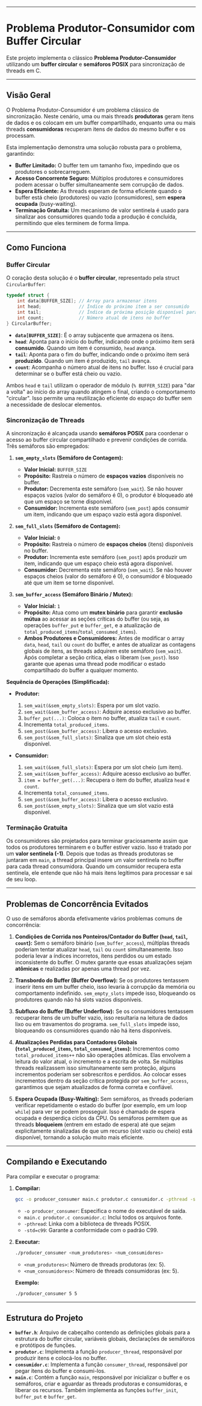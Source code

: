 

-----

# Problema Produtor-Consumidor com Buffer Circular

Este projeto implementa o clássico **Problema Produtor-Consumidor** utilizando um **buffer circular** e **semáforos POSIX** para sincronização de threads em C.

-----

## Visão Geral

O Problema Produtor-Consumidor é um problema clássico de sincronização. Neste cenário, uma ou mais threads **produtoras** geram itens de dados e os colocam em um buffer compartilhado, enquanto uma ou mais threads **consumidoras** recuperam itens de dados do mesmo buffer e os processam.

Esta implementação demonstra uma solução robusta para o problema, garantindo:

  * **Buffer Limitado:** O buffer tem um tamanho fixo, impedindo que os produtores o sobrecarreguem.
  * **Acesso Concorrente Seguro:** Múltiplos produtores e consumidores podem acessar o buffer simultaneamente sem corrupção de dados.
  * **Espera Eficiente:** As threads esperam de forma eficiente quando o buffer está cheio (produtores) ou vazio (consumidores), sem **espera ocupada** (busy-waiting).
  * **Terminação Gratuita:** Um mecanismo de valor sentinela é usado para sinalizar aos consumidores quando toda a produção é concluída, permitindo que eles terminem de forma limpa.

-----

## Como Funciona

### Buffer Circular

O coração desta solução é o **buffer circular**, representado pela struct `CircularBuffer`:

```c
typedef struct {
    int data[BUFFER_SIZE]; // Array para armazenar itens
    int head;              // Índice do próximo item a ser consumido
    int tail;              // Índice da próxima posição disponível para produção
    int count;             // Número atual de itens no buffer
} CircularBuffer;
```

  * **`data[BUFFER_SIZE]`**: É o array subjacente que armazena os itens.
  * **`head`**: Aponta para o início do buffer, indicando onde o próximo item será **consumido**. Quando um item é consumido, `head` avança.
  * **`tail`**: Aponta para o fim do buffer, indicando onde o próximo item será **produzido**. Quando um item é produzido, `tail` avança.
  * **`count`**: Acompanha o número atual de itens no buffer. Isso é crucial para determinar se o buffer está cheio ou vazio.

Ambos `head` e `tail` utilizam o operador de módulo (`% BUFFER_SIZE`) para "dar a volta" ao início do array quando atingem o final, criando o comportamento "circular". Isso permite uma reutilização eficiente do espaço do buffer sem a necessidade de deslocar elementos.

### Sincronização de Threads

A sincronização é alcançada usando **semáforos POSIX** para coordenar o acesso ao buffer circular compartilhado e prevenir condições de corrida. Três semáforos são empregados:

1.  **`sem_empty_slots` (Semáforo de Contagem):**

      * **Valor Inicial:** `BUFFER_SIZE`
      * **Propósito:** Rastreia o número de **espaços vazios** disponíveis no buffer.
      * **Produtor:** Decrementa este semáforo (`sem_wait`). Se não houver espaços vazios (valor do semáforo é 0), o produtor é bloqueado até que um espaço se torne disponível.
      * **Consumidor:** Incrementa este semáforo (`sem_post`) após consumir um item, indicando que um espaço vazio está agora disponível.

2.  **`sem_full_slots` (Semáforo de Contagem):**

      * **Valor Inicial:** `0`
      * **Propósito:** Rastreia o número de **espaços cheios** (itens) disponíveis no buffer.
      * **Produtor:** Incrementa este semáforo (`sem_post`) após produzir um item, indicando que um espaço cheio está agora disponível.
      * **Consumidor:** Decrementa este semáforo (`sem_wait`). Se não houver espaços cheios (valor do semáforo é 0), o consumidor é bloqueado até que um item se torne disponível.

3.  **`sem_buffer_access` (Semáforo Binário / Mutex):**

      * **Valor Inicial:** `1`
      * **Propósito:** Atua como um **mutex binário** para garantir **exclusão mútua** ao acessar as seções críticas do buffer (ou seja, as operações `buffer_put` e `buffer_get`, e a atualização de `total_produced_items`/`total_consumed_items`).
      * **Ambos Produtores e Consumidores:** Antes de modificar o array `data`, `head`, `tail` ou `count` do buffer, e antes de atualizar as contagens globais de itens, as threads adquirem este semáforo (`sem_wait`). Após completar a seção crítica, elas o liberam (`sem_post`). Isso garante que apenas uma thread pode modificar o estado compartilhado do buffer a qualquer momento.

**Sequência de Operações (Simplificada):**

  * **Produtor:**

    1.  `sem_wait(&sem_empty_slots)`: Espera por um slot vazio.
    2.  `sem_wait(&sem_buffer_access)`: Adquire acesso exclusivo ao buffer.
    3.  `buffer_put(...)`: Coloca o item no buffer, atualiza `tail` e `count`.
    4.  Incrementa `total_produced_items`.
    5.  `sem_post(&sem_buffer_access)`: Libera o acesso exclusivo.
    6.  `sem_post(&sem_full_slots)`: Sinaliza que um slot cheio está disponível.

  * **Consumidor:**

    1.  `sem_wait(&sem_full_slots)`: Espera por um slot cheio (um item).
    2.  `sem_wait(&sem_buffer_access)`: Adquire acesso exclusivo ao buffer.
    3.  `item = buffer_get(...)`: Recupera o item do buffer, atualiza `head` e `count`.
    4.  Incrementa `total_consumed_items`.
    5.  `sem_post(&sem_buffer_access)`: Libera o acesso exclusivo.
    6.  `sem_post(&sem_empty_slots)`: Sinaliza que um slot vazio está disponível.

### Terminação Gratuita

Os consumidores são projetados para terminar graciosamente assim que todos os produtores terminarem e o buffer estiver vazio. Isso é tratado por um **valor sentinela (-1)**. Depois que todas as threads produtoras se juntaram em `main`, a thread principal insere um valor sentinela no buffer para cada thread consumidora. Quando um consumidor recupera esta sentinela, ele entende que não há mais itens legítimos para processar e sai de seu loop.

-----

## Problemas de Concorrência Evitados

O uso de semáforos aborda efetivamente vários problemas comuns de concorrência:

1.  **Condições de Corrida nos Ponteiros/Contador do Buffer (`head`, `tail`, `count`):** Sem o semáforo binário (`sem_buffer_access`), múltiplas threads poderiam tentar atualizar `head`, `tail` ou `count` simultaneamente. Isso poderia levar a índices incorretos, itens perdidos ou um estado inconsistente do buffer. O mutex garante que essas atualizações sejam **atômicas** e realizadas por apenas uma thread por vez.

2.  **Transbordo do Buffer (Buffer Overflow):** Se os produtores tentassem inserir itens em um buffer cheio, isso levaria à corrupção da memória ou comportamento indefinido. `sem_empty_slots` impede isso, bloqueando os produtores quando não há slots vazios disponíveis.

3.  **Subfluxo do Buffer (Buffer Underflow):** Se os consumidores tentassem recuperar itens de um buffer vazio, isso resultaria na leitura de dados lixo ou em travamentos do programa. `sem_full_slots` impede isso, bloqueando os consumidores quando não há itens disponíveis.

4.  **Atualizações Perdidas para Contadores Globais (`total_produced_items`, `total_consumed_items`):** Incrementos como `total_produced_items++` não são operações atômicas. Elas envolvem a leitura do valor atual, o incremento e a escrita de volta. Se múltiplas threads realizassem isso simultaneamente sem proteção, alguns incrementos poderiam ser sobrescritos e perdidos. Ao colocar esses incrementos dentro da seção crítica protegida por `sem_buffer_access`, garantimos que sejam atualizados de forma correta e confiável.

5.  **Espera Ocupada (Busy-Waiting):** Sem semáforos, as threads poderiam verificar repetidamente o estado do buffer (por exemplo, em um loop `while`) para ver se podem prosseguir. Isso é chamado de espera ocupada e desperdiça ciclos da CPU. Os semáforos permitem que as threads **bloqueiem** (entrem em estado de espera) até que sejam explicitamente sinalizadas de que um recurso (slot vazio ou cheio) está disponível, tornando a solução muito mais eficiente.

-----

## Compilando e Executando

Para compilar e executar o programa:

1.  **Compilar:**

    ```bash
    gcc -o producer_consumer main.c produtor.c consumidor.c -pthread -std=c99
    ```

      * `-o producer_consumer`: Especifica o nome do executável de saída.
      * `main.c produtor.c consumidor.c`: Inclui todos os arquivos fonte.
      * `-pthread`: Linka com a biblioteca de threads POSIX.
      * `-std=c99`: Garante a conformidade com o padrão C99.

2.  **Executar:**

    ```bash
    ./producer_consumer <num_produtores> <num_consumidores>
    ```

      * `<num_produtores>`: Número de threads produtoras (ex: 5).
      * `<num_consumidores>`: Número de threads consumidoras (ex: 5).

    **Exemplo:**

    ```bash
    ./producer_consumer 5 5
    ```

-----

## Estrutura do Projeto

  * **`buffer.h`**: Arquivo de cabeçalho contendo as definições globais para a estrutura do buffer circular, variáveis globais, declarações de semáforos e protótipos de funções.
  * **`produtor.c`**: Implementa a função `producer_thread`, responsável por produzir itens e colocá-los no buffer.
  * **`consumidor.c`**: Implementa a função `consumer_thread`, responsável por pegar itens do buffer e consumi-los.
  * **`main.c`**: Contém a função `main`, responsável por inicializar o buffer e os semáforos, criar e aguardar as threads produtoras e consumidoras, e liberar os recursos. Também implementa as funções `buffer_init`, `buffer_put` e `buffer_get`.